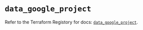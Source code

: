 # `data_google_project`

Refer to the Terraform Registory for docs: [`data_google_project`](https://registry.terraform.io/providers/hashicorp/google-beta/5.10.0/docs/data-sources/google_project).
